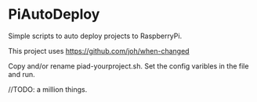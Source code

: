 # PiAutoDeploy

Simple scripts to auto deploy projects to RaspberryPi.

This project uses https://github.com/joh/when-changed

Copy and/or rename piad-yourproject.sh.
Set the config varibles in the file and run.

//TODO: a million things.